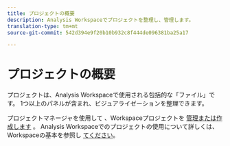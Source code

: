 ```yaml
---
title: プロジェクトの概要
description: Analysis Workspaceでプロジェクトを整理し、管理します。
translation-type: tm+mt
source-git-commit: 542d394e9f20b10b932c8f444de096381ba25a17

---
```



# プロジェクトの概要

プロジェクトは、Analysis Workspaceで使用される包括的な「ファイル」です。 1つ以上のパネルが含まれ、ビジュアライゼーションを整理できます。

プロジェクトマネージャを使用して [](manage.md) 、Workspaceプロジェクトを [管理または作成します](create.md) 。 Analysis Workspaceでのプロジェクトの使用について詳しくは、Workspaceの基本を参照し [てください](../../projects/workspace-basics.md)。
